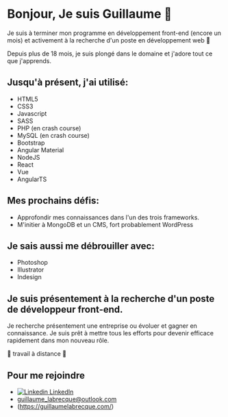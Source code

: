 # Bonjour, Je suis Guillaume 👋 

Je suis à terminer mon programme en développement front-end (encore un mois) et activement à la recherche d'un poste en développement web :rocket: 

Depuis plus de 18 mois, je suis plongé dans le domaine et j'adore tout ce que j'apprends. 

## Jusqu'à présent, j'ai utilisé:
* HTML5
* CSS3
* Javascript
* SASS
* PHP (en crash course)
* MySQL (en crash course)
* Bootstrap
* Angular Material
* NodeJS
* React
* Vue
* AngularTS

## Mes prochains défis:
* Approfondir mes connaissances dans l'un des trois frameworks.
* M'initier à MongoDB et un CMS, fort probablement WordPress

## Je sais aussi me débrouiller avec:
* Photoshop
* Illustrator
* Indesign

## Je suis présentement à la recherche d'un poste de développeur front-end.

Je recherche présentement une entreprise ou évoluer et gagner en connaissance. 
Je suis prêt à mettre tous les efforts pour devenir efficace rapidement dans mon nouveau rôle.

:house_with_garden: travail à distance :house_with_garden:


## Pour me rejoindre
* [![Linkedin](https://i.stack.imgur.com/gVE0j.png) LinkedIn](https://www.linkedin.com/in/guillaume-labrecque-6044ba7a/)
* guillaume_labrecque@outlook.com
* (https://guillaumelabrecque.com/)
